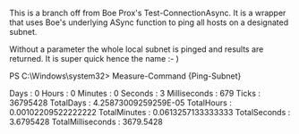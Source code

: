 This is a branch off from Boe Prox's Test-ConnectionAsync. 
It is a wrapper that uses Boe's underlying ASync function to ping all hosts on a designated subnet. 

Without a parameter the whole local subnet is pinged and results are returned. It is super quick hence the name :- )

PS C:\Windows\system32> Measure-Command {Ping-Subnet}


Days              : 0
Hours             : 0
Minutes           : 0
Seconds           : 3
Milliseconds      : 679
Ticks             : 36795428
TotalDays         : 4.25873009259259E-05
TotalHours        : 0.00102209522222222
TotalMinutes      : 0.0613257133333333
TotalSeconds      : 3.6795428
TotalMilliseconds : 3679.5428
